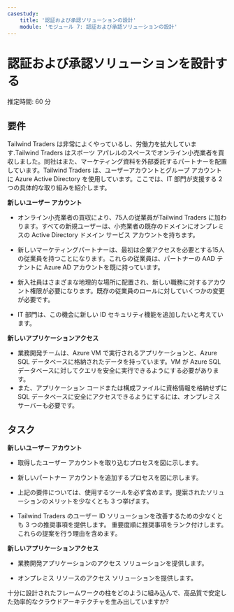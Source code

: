 ```yaml
---
casestudy:
    title: '認証および承認ソリューションの設計'
    module: 'モジュール 7: 認証および承認ソリューションの設計'
---
```



# 認証および承認ソリューションを設計する

推定時間: 60 分

## 要件

Tailwind Traders は非常によくやっているし、労働力を拡大しています.Tailwind Traders はスポーツ アパレルのスペースでオンライン小売業者を買収しました。同社はまた、マーケティング資料を外部委託するパートナーを配置しています。Tailwind Traders は、ユーザーアカウントとグループ アカウントに Azure Active Directory を使用しています。ここでは、IT 部門が支援する 2 つの具体的な取り組みを紹介します。 

**新しいユーザー アカウント**

  * オンライン小売業者の買収により、75人の従業員がTailwind Traders に加わります。すべての新規ユーザーは、小売業者の既存のドメインにオンプレミスの Active Directory ドメイン サービス アカウントを持ちます。

  * 新しいマーケティングパートナーは、最初は企業アクセスを必要とする15人の従業員を持つことになります。これらの従業員は、パートナーの AAD テナントに Azure AD アカウントを既に持っています。 

  * 新入社員はさまざまな地理的な場所に配置され、新しい職務に対するアカウント権限が必要になります。既存の従業員のロールに対していくつかの変更が必要です。 

  * IT 部門は、この機会に新しい ID セキュリティ機能を追加したいと考えています。 

**新しいアプリケーションアクセス**

  * 業務開発チームは、Azure VM で実行されるアプリケーションと、Azure SQL データベースに格納されたデータを持っています。VM が Azure SQL データベースに対してクエリを安全に実行できるようにする必要があります。 
  * また、アプリケーション コードまたは構成ファイルに資格情報を格納せずに SQL データベースに安全にアクセスできるようにするには、オンプレミス サーバーも必要です。

## タスク

**新しいユーザー アカウント**

  * 取得したユーザー アカウントを取り込むプロセスを図に示します。

  * 新しいパートナー アカウントを追加するプロセスを図に示します。 

  * 上記の要件については、使用するツールを必ず含めます。提案されたソリューションのメリットを少なくとも 3  つ挙げます。 

* Tailwind Traders のユーザー ID ソリューションを改善するための少なくとも 3 つの推奨事項を提供します。 重要度順に推奨事項をランク付けします。これらの提案を行う理由を含めます。
 
**新しいアプリケーションアクセス**

  * 業務開発アプリケーションのアクセス ソリューションを提供します。

  * オンプレミス リソースのアクセス ソリューションを提供します。

十分に設計されたフレームワークの柱をどのように組み込んで、高品質で安定した効率的なクラウドアーキテクチャを生み出していますか?

